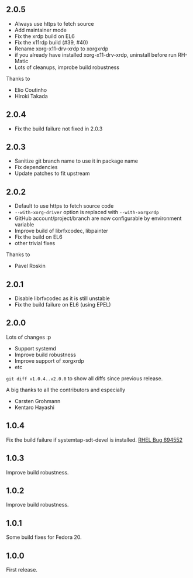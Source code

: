 2.0.5
-----
- Always use https to fetch source
- Add maintainer mode
- Fix the xrdp build on EL6
- Fix the x11rdp build (#39, #40)
- Rename xorg-x11-drv-xrdp to xorgxrdp
 - if you already have installed xorg-x11-drv-xrdp, uninstall before run RH-Matic
- Lots of cleanups, improbe build robustness

Thanks to
- Elio Coutinho
- Hiroki Takada

2.0.4
-----
- Fix the build failure not fixed in 2.0.3

2.0.3
-----
- Sanitize git branch name to use it in package name
- Fix dependencies
- Update patches to fit upstream

2.0.2
-----
- Default to use https to fetch source code
- `--with-xorg-driver` option is replaced with `--with-xorgxrdp`
- GitHub account/project/branch are now configurable by environment variable
- Improve build of librfxcodec, libpainter
- Fix the build on EL6
- other trivial fixes

Thanks to
- Pavel Roskin

2.0.1
-----
- Disable librfxcodec as it is still unstable
- Fix the build failure on EL6 (using EPEL)


2.0.0
-----
Lots of changes :p

- Support systemd
- Improve build robustness
- Improve support of xorgxrdp
- etc

`git diff v1.0.4..v2.0.0` to show all diffs since previous release.

A big thanks to all the contributors and especially
- Carsten Grohmann
- Kentaro Hayashi

1.0.4
-----
Fix the build failure if systemtap-sdt-devel is installed. [RHEL Bug 694552](https://bugzilla.redhat.com/show_bug.cgi?id=694552)

1.0.3
-----
Improve build robustness.

1.0.2
-----
Improve build robustness.

1.0.1
-----
Some build fixes for Fedora 20.

1.0.0
-----

First release.
